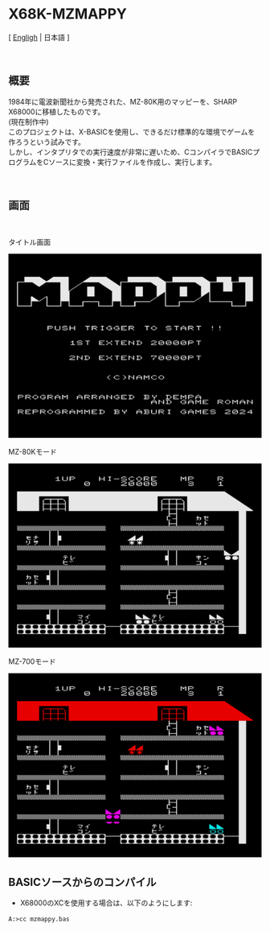 # X68K-MZMAPPY

[ [Engligh](README.md) | 日本語 ]

<br>

## 概要

1984年に電波新聞社から発売された、MZ-80K用のマッピーを、SHARP X68000に移植したものです。  
(現在制作中)  
このプロジェクトは、X-BASICを使用し、できるだけ標準的な環境でゲームを作ろうという試みです。  
しかし、インタプリタでの実行速度が非常に遅いため、CコンパイラでBASICプログラムをCソースに変換・実行ファイルを作成し、実行します。  

<br>

## 画面

<br>

タイトル画面

<img src="Images/screen_1.png">

<br>

MZ-80Kモード

<img src="Images/screen_2.png">

<br>

MZ-700モード

<img src="Images/screen_3.png">

<br>

## BASICソースからのコンパイル

- X68000のXCを使用する場合は、以下のようにします:

```
A:>cc mzmappy.bas
```
